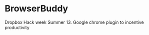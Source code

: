 BrowserBuddy
============

Dropbox Hack week Summer 13. Google chrome plugin to incentive productivity
